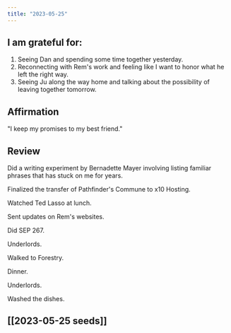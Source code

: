 ```yaml
---
title: "2023-05-25"
---
```

## I am grateful for:
1. Seeing Dan and spending some time together yesterday.
2. Reconnecting with Rem's work and feeling like I want to honor what he left the right way.
3. Seeing Ju along the way home and talking about the possibility of leaving together tomorrow.

## Affirmation

"I keep my promises to my best friend."

## Review

Did a writing experiment by Bernadette Mayer involving listing familiar phrases that has stuck on me for years.

Finalized the transfer of Pathfinder's Commune to x10 Hosting.

Watched Ted Lasso at lunch.

Sent updates on Rem's websites.

Did SEP 267.

Underlords.

Walked to Forestry.

Dinner.

Underlords.

Washed the dishes.

## [[2023-05-25 seeds]]
